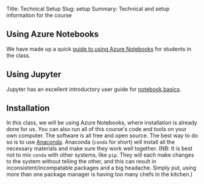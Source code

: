 Title: Technical Setup
Slug: setup
Summary: Technical and setup informaiton for the course


## Using Azure Notebooks
We have made up a quick [guide to using Azure Notebooks]({static}/pdfs/Azure_Guide.pdf) for students in the class.

## Using Jupyter
Jupyter has an excellent introductory user guide for [notebook basics](https://nbviewer.jupyter.org/github/jupyter/notebook/blob/master/docs/source/examples/Notebook/Notebook%20Basics.ipynb).

## Installation
In this class, we will be using Azure Notebooks, where installation is already done for us. You can also run all of this course's code and tools on your own computer. The software is all free and open source. The best way to do so is to use [Anaconda](https://www.anaconda.com/distribution). Anaconda (`conda` for short) will install all the necessary materials and make sure they work well together. (NB: It is best not to mix `conda` with other systems, like `pip`. They will each make changes to the system without telling the other, and this can result in inconsistent/incompatable packages and a big headache. Simply put, using more than one package manager is having too many chefs in the kitchen.)
